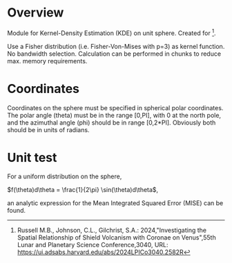 # Overview
Module for Kernel-Density Estimation (KDE) on unit sphere. Created for [^1].

Use a Fisher distribution (i.e. Fisher-Von-Mises with p=3) as kernel function. No bandwidth selection. Calculation can be performed
in chunks to reduce max. memory requirements. 

# Coordinates

Coordinates on the sphere must be specified in spherical polar coordinates. The polar angle (theta) must be in the range [0,PI], with
0 at the north pole, and the azimuthal angle (phi) should be in range [0,2*PI]. Obviously both should be in units of radians. 

# Unit test

For a uniform distribution on the sphere, 

$f(\theta)d\theta = \frac{1}{2\pi} \sin(\theta)d\theta$, 

an analytic expression for the Mean Integrated Squared Error (MISE) can be found. 


[^1]: Russell M.B., Johnson, C.L., Gilchrist, S.A.: 2024,"Investigating the Spatial Relationship of Shield Volcanism with Coronae on Venus",55th Lunar and Planetary Science Conference,3040,
      URL: https://ui.adsabs.harvard.edu/abs/2024LPICo3040.2582R
